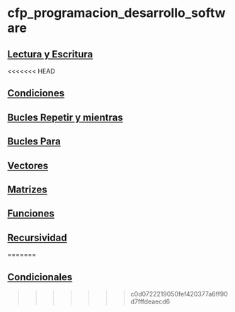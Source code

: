 # cfp_programacion_desarrollo_software

## [Lectura y Escritura](./pseudocodigo/lectura_escritura)
<<<<<<< HEAD
## [Condiciones](./pseudocodigo/Condiciones/)
## [Bucles Repetir y mientras](./pseudocodigo/Bucles_repetir_mientras/)
## [Bucles Para](./pseudocodigo/Bucles_Para/)
## [Vectores](./pseudocodigo/Vectores/)
## [Matrizes](./pseudocodigo/Matrices/)
## [Funciones](./pseudocodigo/Funciones/)
## [Recursividad](./pseudocodigo/Recursividad/)
=======

## [Condicionales](./pseudocodigo/condicionales)
>>>>>>> c0d0722219050fef420377a6ff90d7fffdeaecd6
